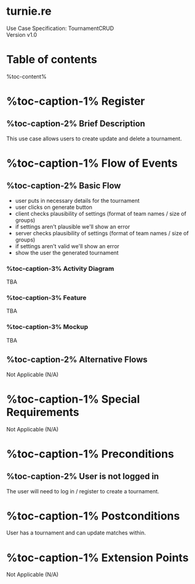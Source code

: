 # turnie.re

Use Case Specification: TournamentCRUD  
Version v1.0

# Table of contents

%toc-content%

# %toc-caption-1% Register

## %toc-caption-2% Brief Description

This use case allows users to create update and delete a tournament.

# %toc-caption-1% Flow of Events

## %toc-caption-2% Basic Flow

 - user puts in necessary details for the tournament
 - user clicks on generate button
 - client checks plausibility of settings (format of team names / size of groups)
 - if settings aren't plausible we'll show an error
 - server checks plausibility of settings (format of team names / size of groups)
 - if settings aren't valid we'll show an error
 - show the user the generated tournament
 
### %toc-caption-3% Activity Diagram
TBA

### %toc-caption-3% Feature
TBA

### %toc-caption-3% Mockup
TBA

## %toc-caption-2% Alternative Flows
Not Applicable (N/A)

# %toc-caption-1% Special Requirements
Not Applicable (N/A)

# %toc-caption-1% Preconditions

## %toc-caption-2% User is not logged in
The user will need to log in / register to create a tournament.

# %toc-caption-1% Postconditions
User has a tournament and can update matches within.

# %toc-caption-1% Extension Points
Not Applicable (N/A)
